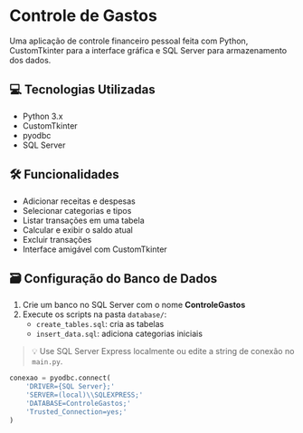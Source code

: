 # Controle de Gastos

Uma aplicação de controle financeiro pessoal feita com Python, CustomTkinter para a interface gráfica e SQL Server para armazenamento dos dados.

## 💻 Tecnologias Utilizadas

- Python 3.x
- CustomTkinter
- pyodbc
- SQL Server

## 🛠️ Funcionalidades

- Adicionar receitas e despesas
- Selecionar categorias e tipos
- Listar transações em uma tabela
- Calcular e exibir o saldo atual
- Excluir transações
- Interface amigável com CustomTkinter

## 🗃️ Configuração do Banco de Dados

1. Crie um banco no SQL Server com o nome **ControleGastos**
2. Execute os scripts na pasta `database/`:
   - `create_tables.sql`: cria as tabelas
   - `insert_data.sql`: adiciona categorias iniciais

> 💡 Use SQL Server Express localmente ou edite a string de conexão no `main.py`.

```python
conexao = pyodbc.connect(
    'DRIVER={SQL Server};'
    'SERVER=(local)\\SQLEXPRESS;'
    'DATABASE=ControleGastos;'
    'Trusted_Connection=yes;'
)
